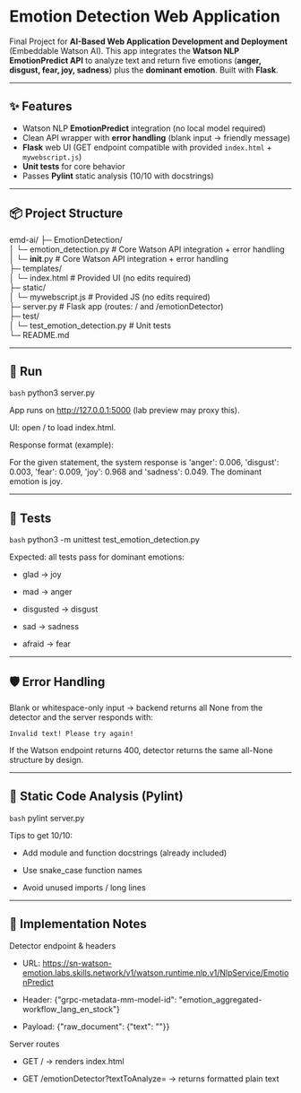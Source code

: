 # Emotion Detection Web Application

Final Project for **AI-Based Web Application Development and Deployment** (Embeddable Watson AI).
This app integrates the **Watson NLP EmotionPredict API** to analyze text and return five emotions
(**anger, disgust, fear, joy, sadness**) plus the **dominant emotion**. Built with **Flask**.

---

## ✨ Features
- Watson NLP **EmotionPredict** integration (no local model required)
- Clean API wrapper with **error handling** (blank input → friendly message)
- **Flask** web UI (GET endpoint compatible with provided `index.html` + `mywebscript.js`)
- **Unit tests** for core behavior
- Passes **Pylint** static analysis (10/10 with docstrings)

---

## 📦 Project Structure
emd-ai/
├─ EmotionDetection/   
│ └─ emotion_detection.py # Core Watson API integration + error handling     
│ └─ __init__.py # Core Watson API integration + error handling    
├─ templates/     
│ └─ index.html # Provided UI (no edits required)      
├─ static/     
│ └─ mywebscript.js # Provided JS (no edits required)     
├─ server.py # Flask app (routes: / and /emotionDetector)    
├─ test/    
│ └─ test_emotion_detection.py # Unit tests   
└─ README.md    

---

## 🚀 Run

```bash```
python3 server.py


App runs on http://127.0.0.1:5000 (lab preview may proxy this).

UI: open / to load index.html.

Response format (example):

For the given statement, the system response is 'anger': 0.006, 'disgust': 0.003,
'fear': 0.009, 'joy': 0.968 and 'sadness': 0.049. The dominant emotion is joy.

---

## 🧪 Tests

```bash```
python3 -m unittest test_emotion_detection.py

Expected: all tests pass for dominant emotions:

- glad → joy

- mad → anger

- disgusted → disgust

- sad → sadness

- afraid → fear

---

## 🛡️ Error Handling

Blank or whitespace-only input → backend returns all None from the detector and the server responds with:

```Invalid text! Please try again!```


If the Watson endpoint returns 400, detector returns the same all-None structure by design.

---

## 🧹 Static Code Analysis (Pylint)

```bash```
pylint server.py


Tips to get 10/10:

- Add module and function docstrings (already included)

- Use snake_case function names

- Avoid unused imports / long lines

---

## 🔧 Implementation Notes

Detector endpoint & headers

- URL: https://sn-watson-emotion.labs.skills.network/v1/watson.runtime.nlp.v1/NlpService/EmotionPredict

- Header: {"grpc-metadata-mm-model-id": "emotion_aggregated-workflow_lang_en_stock"}

- Payload: {"raw_document": {"text": "<TEXT>"}}

Server routes

- GET / → renders index.html

- GET /emotionDetector?textToAnalyze=<TEXT> → returns formatted plain text
